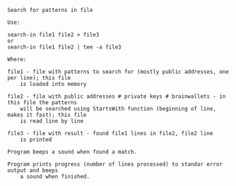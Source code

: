 	Search for patterns in file

	Use:

	search-in file1 file2 > file3
	or
	search-in file1 file2 | tee -a file3

	Where:

	file1 - file with patterns to search for (mostly public addresses, one per line); this file
		is loaded into memory

	file2 - file with public addresses # private keys # brainwallets - in this file the patterns
		will be searched using StartsWith function (beginning of line, makes it fast); this file
		is read line by line

	file3 - file with result - found file1 lines in file2, file2 line
		is printed

	Program beeps a sound when found a match.

	Program prints progress (number of lines processed) to standar error output and beeps
		a sound when finished.
